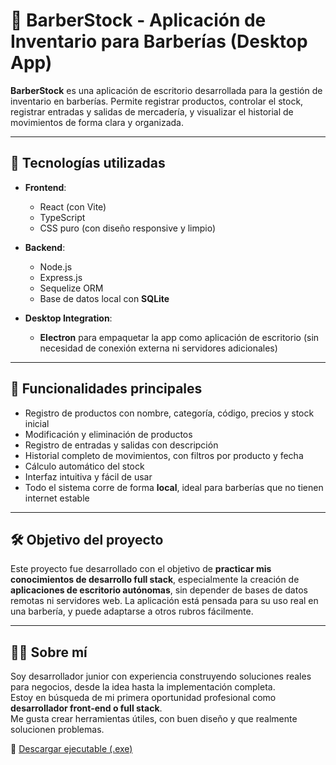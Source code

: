 # 💈 BarberStock - Aplicación de Inventario para Barberías (Desktop App)

**BarberStock** es una aplicación de escritorio desarrollada para la gestión de inventario en barberías. Permite registrar productos, controlar el stock, registrar entradas y salidas de mercadería, y visualizar el historial de movimientos de forma clara y organizada.

---

## 🚀 Tecnologías utilizadas

- **Frontend**:  
  - React (con Vite)  
  - TypeScript  
  - CSS puro (con diseño responsive y limpio)  

- **Backend**:  
  - Node.js  
  - Express.js  
  - Sequelize ORM  
  - Base de datos local con **SQLite**

- **Desktop Integration**:  
  - **Electron** para empaquetar la app como aplicación de escritorio (sin necesidad de conexión externa ni servidores adicionales)

---

## 🧩 Funcionalidades principales

- Registro de productos con nombre, categoría, código, precios y stock inicial  
- Modificación y eliminación de productos  
- Registro de entradas y salidas con descripción  
- Historial completo de movimientos, con filtros por producto y fecha  
- Cálculo automático del stock  
- Interfaz intuitiva y fácil de usar  
- Todo el sistema corre de forma **local**, ideal para barberías que no tienen internet estable

---

## 🛠️ Objetivo del proyecto

Este proyecto fue desarrollado con el objetivo de **practicar mis conocimientos de desarrollo full stack**, especialmente la creación de **aplicaciones de escritorio autónomas**, sin depender de bases de datos remotas ni servidores web. La aplicación está pensada para su uso real en una barbería, y puede adaptarse a otros rubros fácilmente.

---

## 👨‍💻 Sobre mí

Soy desarrollador junior con experiencia construyendo soluciones reales para negocios, desde la idea hasta la implementación completa.  
Estoy en búsqueda de mi primera oportunidad profesional como **desarrollador front-end o full stack**.  
Me gusta crear herramientas útiles, con buen diseño y que realmente solucionen problemas.


🔽 [Descargar ejecutable (.exe)](https://drive.google.com/tu-enlace)

